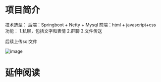 # 项目简介
技术选型：
  后端：Springboot + Netty + Mysql
  前端：html + javascript+css
功能：
1.私聊，包括文字和表情
2.群聊
3.文件传送

后续上传sql文件

![image](https://user-images.githubusercontent.com/37926364/111079455-0c3cbc80-8535-11eb-89d3-008fb26a56f8.png)

# 延伸阅读

